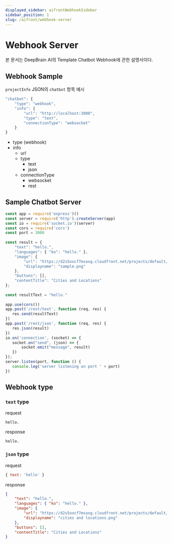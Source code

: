 ```yaml
---
displayed_sidebar: aifrontWebhookSidebar
sidebar_position: 1
slug: /aifront/webhook-server
---
```


# Webhook Server


본 문서는 DeepBrain AI의 Template Chatbot Webhook에 관한 설명서이다.


## Webhook Sample

`projectInfo` JSON의 `chatbot` 항목 예시

```javascript
"chatbot": {
    "type": "webhook",
    "info": {
        "url": "http://localhost:3000",
        "type": "text",
        "connectionType": "websocket"
    }
}
```
- type (webhook)
- info
  - url
  - type
    - text
    - json
  - connectionType
    - websocket
    - rest

## Sample Chatbot Server

```javascript
const app = require('express')()
const server = require('http').createServer(app)
const io = require('socket.io')(server)
const cors = require('cors')
const port = 3000
 
const result = {
    "text": "hello.",
    "languages": { "ko": "hello." },
    "image": { 
        "url": "https://d2s5oxcf7msaxg.cloudfront.net/projects/default/logo.svg", 
        "displayname": "sample.png" 
    },
    "buttons": [],
    "contentTitle": "Cities and Locations"
};
 
const resultText = "hello."
 
app.use(cors())
app.post('/rest/text', function (req, res) {
   res.send(resultText)
})
app.post('/rest/json', function (req, res) {   
   res.json(result)
})
io.on('connection', (socket) => {
   socket.on("send", (json) => {
       socket.emit("message", result)
   })
});
server.listen(port, function () {
   console.log('server listening on port ' + port)
})
```

## Webhook type

### `text` type
request
```javescript
hello.
```
response
```javescript
hello.
```

### `json` type
request
```javascript
{ text: 'hello' }
```
response
```json
{
    "text": "hello.",
    "languages": { "ko": "hello." },
    "image": { 
        "url": "https://d2s5oxcf7msaxg.cloudfront.net/projects/default/logo.svg", 
        "displayname": "cities and locations.png" 
    },
    "buttons": [],
    "contentTitle": "Cities and Locations"
}
```